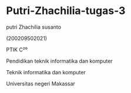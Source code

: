 # Putri-Zhachilia-tugas-3
putri Zhachilia susanto 

(200209502021)

PTIK C²⁰

Pendidikan teknik informatika dan komputer

Teknik informatika dan komputer

Universitas negeri Makassar
